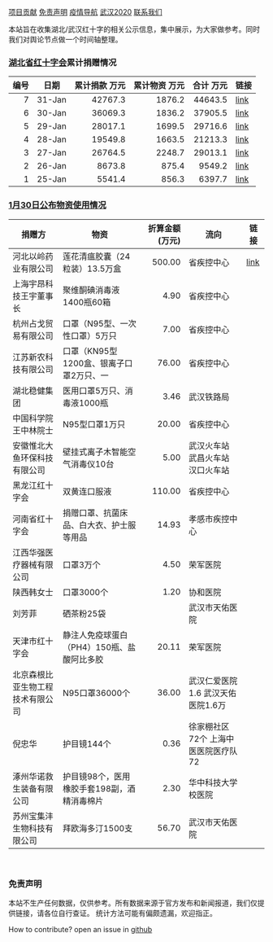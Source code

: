 
[项目贡献](./CONTRIBUTE)
[免责声明](#免责声明)
[疫情导航](http://nav.werty.cn/)
[武汉2020](https://wuhan2020.github.io/zh-cn/index.html)
[联系我们](https://weileizeng.com/news/1992/06/29/contact/)

本站旨在收集湖北/武汉红十字的相关公示信息，集中展示，为大家做参考。同时我们对舆论节点做一个时间轴整理。


### [湖北省红十字会](http://hbsredcross.org.cn/)累计捐赠情况

|编号| 日期 |累计捐款 万元|累计物资 万元|合计 万元|                         链接                         |
|---:|------|------------:|------------:|--------:|------------------------------------------------------|
|   7|31-Jan|      42767.3|       1876.2|  44643.5|[link](http://www.hbsredcross.org.cn/xxgk/10063.jhtml)|
|   6|30-Jan|      36069.3|       1836.2|  37905.5|[link](http://www.hbsredcross.org.cn/xxgk/4858.jhtml) |
|   5|29-Jan|      28017.1|       1699.5|  29716.6|[link](http://www.hbsredcross.org.cn/xxgk/4629.jhtml) |
|   4|28-Jan|      19549.8|       1663.5|  21213.3|[link](http://www.hbsredcross.org.cn/xxgk/4628.jhtml) |
|   3|27-Jan|      26764.5|       2248.7|  29013.1|[link](http://www.hbsredcross.org.cn/xxgk/4417.jhtml) |
|   2|26-Jan|       8673.8|        875.4|   9549.2|[link](http://www.hbsredcross.org.cn/xxgk/4393.jhtml) |
|   1|25-Jan|       5541.4|        856.3|   6397.7|[link](http://www.hbsredcross.org.cn/xxgk/4292.jhtml) |

### [1月30日公布物资使用情况](http://www.hbsredcross.org.cn/xxgk/4704.jhtml)

|             捐赠方             |                   物资                    |折算金额(万元)|               流向                |                                      链接                                       |
|--------------------------------|-------------------------------------------|-------------:|-----------------------------------|---------------------------------------------------------------------------------|
|河北以岭药业有限公司            |莲花清瘟胶囊（24粒装）13.5万盒             |        500.00|省疾控中心                         |[link](https://www.rfa.org/mandarin/yataibaodao/huanjing/ql2-01312020071453.html)|
|上海宇昂科技王宇董事长          |聚维酮碘消毒液1400瓶60箱                   |          4.90|省疾控中心                         |                                                                                 |
|杭州占戈贸易有限公司            |口罩（N95型、一次性口罩）5万只             |          7.00|省疾控中心                         |                                                                                 |
| 江苏新农科技有限公司           |口罩（KN95型1200盒、银离子口罩2万只、一    |         76.00|省疾控中心                         |                                                                                 |
|湖北稳健集团                    |医用口罩5万只、消毒液1000瓶                |          3.46|武汉铁路局                         |                                                                                 |
|中国科学院王中林院士            |N95型口罩1万只                             |         20.00|省疾控中心                         |                                                                                 |
|安徽惟北大鱼环保科技有限公司    |壁挂式离子木智能空气消毒仪10台             |          5.00|武汉火车站 武昌火车站 汉口火车站   |                                                                                 |
|黑龙江红十字会                  |双黄连口服液                               |        110.00|省疾控中心                         |                                                                                 |
|河南省红十字会                  |捐赠口罩、抗菌床品、白大衣、护士服等用品   |         14.93|孝感市疾控中心                     |                                                                                 |
|江西华强医疗器械有限公司        |口罩3万个                                  |          4.50|荣军医院                           |                                                                                 |
|陕西韩女士                      |口罩3000个                                 |          1.20|协和医院                           |                                                                                 |
|刘芳菲                          |硒茶粉25袋                                 |              |武汉市天佑医院                     |                                                                                 |
|天津市红十字会                  |静注人免疫球蛋白（PH4）150瓶、盐酸阿比多胶 |         20.11|荣军医院                           |                                                                                 |
|北京森根比亚生物工程技术有限公司|N95口罩36000个                             |         36.00|武汉仁爱医院1.6 武汉天佑医院1.6万  |                                                                                 |
|倪忠华                          |护目镜144个                                |          0.36|徐家棚社区72个 上海中医医院医疗队72|                                                                                 |
|涿州华诺救生装备有限公司        |护目镜98个，医用橡胶手套198副，酒精消毒棉片|          2.30|华中科技大学校医院                 |                                                                                 |
|苏州宝集沣生物科技有限公司      |拜欧海多汀1500支                           |         56.70|武汉市天佑医院                     |                                                                                 |


<br>

<div id="免责声明"> <h3> 免责声明 </h3> </div>


本站不生产任何数据，仅供参考。所有数据来源于官方发布和新闻报道，我们仅提供链接，请各位自行查证。
统计方法可能有偏颇遗漏，欢迎指正。




How to contribute? open an issue in [github](https://github.com/WeileiZeng/red-cross)
